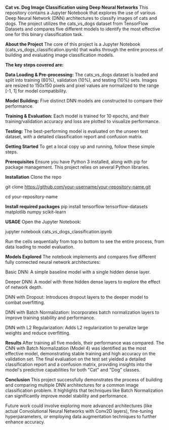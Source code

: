 **Cat vs. Dog Image Classification using Deep Neural Networks**
This repository contains a Jupyter Notebook that explores the use of various Deep Neural Network (DNN) architectures to classify images of cats and dogs. The project utilizes the cats_vs_dogs dataset from TensorFlow Datasets and compares five different models to identify the most effective one for this binary classification task.

**About the Project**
The core of this project is a Jupyter Notebook (cats_vs_dogs_classification.ipynb) that walks through the entire process of building and evaluating image classification models.

**The key steps covered are:**

**Data Loading & Pre-processing:** The cats_vs_dogs dataset is loaded and split into training (80%), validation (10%), and testing (10%) sets. Images are resized to 150x150 pixels and pixel values are normalized to the range [-1, 1] for model compatibility.

**Model Building:** Five distinct DNN models are constructed to compare their performance.

**Training & Evaluation:** Each model is trained for 10 epochs, and their training/validation accuracy and loss are plotted to visualize performance.

**Testing:** The best-performing model is evaluated on the unseen test dataset, with a detailed classification report and confusion matrix.  

**Getting Started**
To get a local copy up and running, follow these simple steps.

**Prerequisites**
Ensure you have Python 3 installed, along with pip for package management. This project relies on several Python libraries.

**Installation**
Clone the repo

git clone https://github.com/your-username/your-repository-name.git

cd your-repository-name

**Install required packages**
pip install tensorflow tensorflow-datasets matplotlib numpy scikit-learn

**USAGE**
Open the Jupyter Notebook:

jupyter notebook cats_vs_dogs_classification.ipynb

Run the cells sequentially from top to bottom to see the entire process, from data loading to model evaluation.

**Models Explored**
The notebook implements and compares five different fully connected neural network architectures:

Basic DNN: A simple baseline model with a single hidden dense layer.

Deeper DNN: A model with three hidden dense layers to explore the effect of network depth.

DNN with Dropout: Introduces dropout layers to the deeper model to combat overfitting.

DNN with Batch Normalization: Incorporates batch normalization layers to improve training stability and performance.

DNN with L2 Regularization: Adds L2 regularization to penalize large weights and reduce overfitting.

**Results**
After training all five models, their performance was compared. The CNN with Batch Normalization (Model 4) was identified as the most effective model, demonstrating stable training and high accuracy on the validation set.
The final evaluation on the test set yielded a detailed classification report and a confusion matrix, providing insights into the model's predictive capabilities for both "Cat" and "Dog" classes.

**Conclusion**
This project successfully demonstrates the process of building and comparing multiple DNN architectures for a common image classification problem. It highlights that techniques like Batch Normalization can significantly improve model stability and performance.

Future work could involve exploring more advanced architectures (like actual Convolutional Neural Networks with Conv2D layers), fine-tuning hyperparameters, or employing data augmentation techniques to further enhance accuracy.
